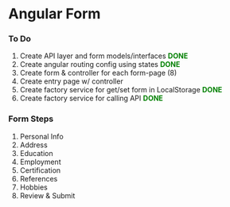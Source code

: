 # Angular Form

### To Do

1. Create API layer and form models/interfaces  <span style="color:green;">__DONE__</span>
2. Create angular routing config using states <span style="color:green;">__DONE__</span>
3. Create form & controller for each form-page (8)
4. Create entry page w/ controller
5. Create factory service for get/set form in LocalStorage <span style="color:green;">__DONE__</span> 
6. Create factory service for calling API <span style="color:green;">__DONE__</span>

### Form Steps

1. Personal Info
2. Address
3. Education
4. Employment
5. Certification
6. References
7. Hobbies
8. Review & Submit